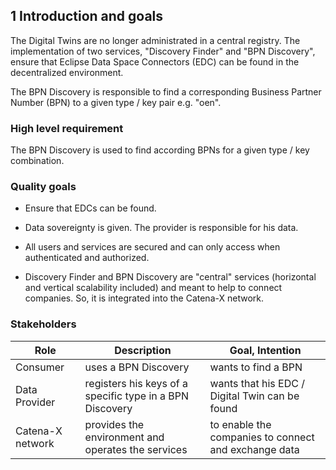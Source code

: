 ## 1 Introduction and goals

The Digital Twins are no longer administrated in a central registry. The implementation of two services, "Discovery Finder" and "BPN
Discovery", ensure that Eclipse Data Space Connectors (EDC) can be found in the decentralized
environment.

The BPN Discovery is responsible to find a corresponding Business Partner Number (BPN) to
a given type / key pair e.g. "oen".

### High level requirement

The BPN Discovery is used to find according BPNs for a given type / key combination.

### Quality goals

-   Ensure that EDCs can be found.

-   Data sovereignty is given. The provider is responsible for his data.

-   All users and services are secured and can only access when
    authenticated and authorized.

-   Discovery Finder and BPN Discovery are "central" services
    (horizontal and vertical scalability included) and meant to help to
    connect companies. So, it is integrated into the Catena-X network.

### Stakeholders

| Role             | Description                                              | Goal, Intention                                      |
|------------------|----------------------------------------------------------|------------------------------------------------------|
| Consumer         | uses a BPN Discovery                                     | wants to find a BPN                                  |
| Data Provider    | registers his keys of a specific type in a BPN Discovery | wants that his EDC / Digital Twin can be found       |
| Catena-X network | provides the environment and operates the services       | to enable the companies to connect and exchange data |